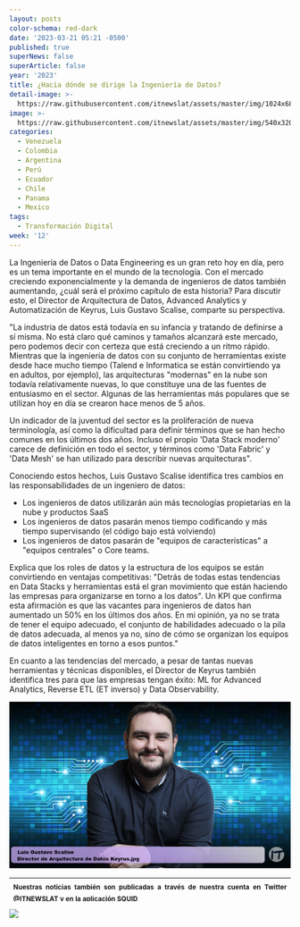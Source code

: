 ```yaml
---
layout: posts
color-schema: red-dark
date: '2023-03-21 05:21 -0500'
published: true
superNews: false
superArticle: false
year: '2023'
title: ¿Hacia dónde se dirige la Ingeniería de Datos?
detail-image: >-
  https://raw.githubusercontent.com/itnewslat/assets/master/img/1024x680/Luis-Gustavo-Scalise-g.jpg
image: >-
  https://raw.githubusercontent.com/itnewslat/assets/master/img/540x320/Luis-Gustavo-Scalise-p.jpg
categories:
  - Venezuela
  - Colombia
  - Argentina
  - Perú
  - Ecuador
  - Chile
  - Panama
  - Mexico
tags:
  - Transformación Digital
week: '12'
---
```

La Ingeniería de Datos o Data Engineering es un gran reto hoy en día, pero es un tema importante en el mundo de la tecnología. Con el mercado creciendo exponencialmente y la demanda de ingenieros de datos también aumentando, ¿cuál será el próximo capítulo de esta historia? Para discutir esto, el Director de Arquitectura de Datos, Advanced Analytics y Automatización de Keyrus, Luis Gustavo Scalise, comparte su perspectiva.
 
"La industria de datos está todavía en su infancia y tratando de definirse a sí misma. No está claro qué caminos y tamaños alcanzará este mercado, pero podemos decir con certeza que está creciendo a un ritmo rápido. Mientras que la ingeniería de datos con su conjunto de herramientas existe desde hace mucho tiempo (Talend e Informatica se están convirtiendo ya en adultos, por ejemplo), las arquitecturas "modernas" en la nube son todavía relativamente nuevas, lo que constituye una de las fuentes de entusiasmo en el sector. Algunas de las herramientas más populares que se utilizan hoy en día se crearon hace menos de 5 años.

Un indicador de la juventud del sector es la proliferación de nueva terminología, así como la dificultad para definir términos que se han hecho comunes en los últimos dos años. Incluso el propio 'Data Stack moderno' carece de definición en todo el sector, y términos como 'Data Fabric' y 'Data Mesh' se han utilizado para describir nuevas arquitecturas".

Conociendo estos hechos, Luis Gustavo Scalise identifica tres cambios en las responsabilidades de un ingeniero de datos:

- Los ingenieros de datos utilizarán aún más tecnologías propietarias en la nube y productos SaaS
- Los ingenieros de datos pasarán menos tiempo codificando y más tiempo supervisando (el código bajo está volviendo)
- Los ingenieros de datos pasarán de "equipos de características" a "equipos centrales" o Core teams.

Explica que los roles de datos y la estructura de los equipos se están convirtiendo en ventajas competitivas: "Detrás de todas estas tendencias en Data Stacks y herramientas está el gran movimiento que están haciendo las empresas para organizarse en torno a los datos". Un KPI que confirma esta afirmación es que las vacantes para ingenieros de datos han aumentado un 50% en los últimos dos años. En mi opinión, ya no se trata de tener el equipo adecuado, el conjunto de habilidades adecuado o la pila de datos adecuada, al menos ya no, sino de cómo se organizan los equipos de datos inteligentes en torno a esos puntos."

En cuanto a las tendencias del mercado, a pesar de tantas nuevas herramientas y técnicas disponibles, el Director de Keyrus también identifica tres para que las empresas tengan éxito: ML for Advanced Analytics, Reverse ETL (ET inverso) y Data Observability.

![](https://raw.githubusercontent.com/itnewslat/assets/master/img/540x320/Luis-Gustavo-Scalise-p.jpg)

<table style="height: 42px;" width="569">
<tbody>
<tr>
<td style="text-align: justify;"><sub><strong>Nuestras noticias también son publicadas a través de nuestra cuenta en Twitter <a href="https://twitter.com/itnewslat?lang=es">@ITNEWSLAT</a> y en la aplicación <a href="https://squidapp.co/en/">SQUID</a></strong></sub></td>
</tr>
</tbody>
</table>
<img src="https://tracker.metricool.com/c3po.jpg?hash=56f88a41e39ab42c063cc51676587a04"/>